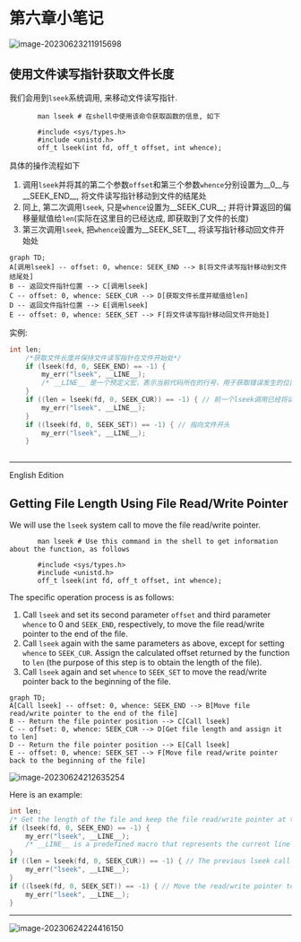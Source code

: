 # 第六章小笔记

![image-20230623211915698](https://cdn.jsdelivr.net/gh/WoodHolz/cloudimg/picture/image-20230623211915698.png)

## 使用文件读写指针获取文件长度

我们会用到`lseek`系统调用, 来移动文件读写指针. 

``` shell
       man lseek # 在shell中使用该命令获取函数的信息, 如下
       
       #include <sys/types.h>
       #include <unistd.h>
       off_t lseek(int fd, off_t offset, int whence);
```

具体的操作流程如下

1. 调用`lseek`并将其的第二个参数`offset`和第三个参数`whence`分别设置为__0__与__SEEK_END__, 将文件读写指针移动到文件的结尾处
2. 同上, 第二次调用`lseek`, 只是`whence`设置为__SEEK_CUR__; 并将计算返回的偏移量赋值给`len`(实际在这里目的已经达成, 即获取到了文件的长度)
3. 第三次调用`lseek`, 把`whence`设置为__SEEK_SET__, 将读写指针移动回文件开始处

``` mermaid
graph TD;
A[调用lseek] -- offset: 0, whence: SEEK_END --> B[将文件读写指针移动到文件结尾处]
B -- 返回文件指针位置 --> C[调用lseek]
C -- offset: 0, whence: SEEK_CUR --> D[获取文件长度并赋值给len]
D -- 返回文件指针位置 --> E[调用lseek]
E -- offset: 0, whence: SEEK_SET --> F[将文件读写指针移动回文件开始处]
```



实例:

``` c
int len;
	/*获取文件长度并保持文件读写指针在文件开始处*/
	if (lseek(fd, 0, SEEK_END) == -1) {
		my_err("lseek", __LINE__);
		/* __LINE__ 是一个预定义宏，表示当前代码所在的行号，用于获取错误发生的位置 */
	}
	if ((len = lseek(fd, 0, SEEK_CUR)) == -1) { // 前一个lseek调用已经将读写指针指向文件末尾
		my_err("lseek", __LINE__);
	}
	if ((lseek(fd, 0, SEEK_SET)) == -1) { // 指向文件开头
		my_err("lseek", __LINE__);
	}
	
```

---

English Edition

## Getting File Length Using File Read/Write Pointer

We will use the `lseek` system call to move the file read/write pointer.

```shell
       man lseek # Use this command in the shell to get information about the function, as follows
       
       #include <sys/types.h>
       #include <unistd.h>
       off_t lseek(int fd, off_t offset, int whence);
```

The specific operation process is as follows:

1. Call `lseek` and set its second parameter `offset` and third parameter `whence` to 0 and `SEEK_END`, respectively, to move the file read/write pointer to the end of the file.
2. Call `lseek` again with the same parameters as above, except for setting `whence` to `SEEK_CUR`. Assign the calculated offset returned by the function to `len` (the purpose of this step is to obtain the length of the file).
3. Call `lseek` again and set `whence` to `SEEK_SET` to move the read/write pointer back to the beginning of the file.

```mermaid
graph TD;
A[Call lseek] -- offset: 0, whence: SEEK_END --> B[Move file read/write pointer to the end of the file]
B -- Return the file pointer position --> C[Call lseek]
C -- offset: 0, whence: SEEK_CUR --> D[Get file length and assign it to len]
D -- Return the file pointer position --> E[Call lseek]
E -- offset: 0, whence: SEEK_SET --> F[Move file read/write pointer back to the beginning of the file]
```

![image-20230624212635254](https://cdn.jsdelivr.net/gh/WoodHolz/cloudimg/picture/image-20230624212635254.png)

Here is an example:

```c
int len;
/* Get the length of the file and keep the file read/write pointer at the beginning of the file */
if (lseek(fd, 0, SEEK_END) == -1) {
    my_err("lseek", __LINE__);
    /* __LINE__ is a predefined macro that represents the current line number of the code, used to obtain the location where the error occurred */
}
if ((len = lseek(fd, 0, SEEK_CUR)) == -1) { // The previous lseek call has already moved the read/write pointer to the end of the file.
    my_err("lseek", __LINE__);
}
if ((lseek(fd, 0, SEEK_SET)) == -1) { // Move the read/write pointer to the beginning of the file.
    my_err("lseek", __LINE__);
}
```

---

![image-20230624224416150](https://cdn.jsdelivr.net/gh/WoodHolz/cloudimg/picture/image-20230624224416150.png)